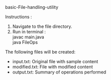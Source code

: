 basic-File-handling-utility

Instructions :
1. Navigate to the file directory.
2. Run in terminal :  
 javac main.java  
 java FileOps

The following files will be created:
- input.txt: Original file with sample content
- modified.txt: File with modified content
- output.txt: Summary of operations performed
